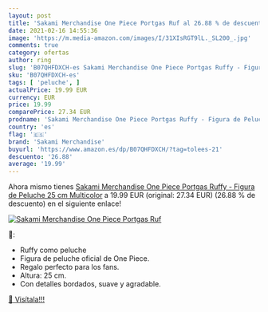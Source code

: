 ```yaml
---
layout: post
title: 'Sakami Merchandise One Piece Portgas Ruf al 26.88 % de descuento'
date: 2021-02-16 14:55:36
image: 'https://m.media-amazon.com/images/I/31XIsRGT9lL._SL200_.jpg'
comments: true
category: ofertas
author: ring
slug: 'B07QHFDXCH-es Sakami Merchandise One Piece Portgas Ruffy - Figura de...'
sku: 'B07QHFDXCH-es'
tags: [ 'peluche', ]
actualPrice: 19.99 EUR
currency: EUR
price: 19.99
comparePrice: 27.34 EUR
prodname: 'Sakami Merchandise One Piece Portgas Ruffy - Figura de Peluche  25 cm   Multicolor'
country: 'es'
flag: '🇪🇸'
brand: 'Sakami Merchandise'
buyurl: 'https://www.amazon.es/dp/B07QHFDXCH/?tag=tolees-21'
descuento: '26.88'
average: '19.99'
---
```


Ahora mismo tienes [Sakami Merchandise One Piece Portgas Ruffy - Figura de Peluche  25 cm   Multicolor](https://www.amazon.es/dp/B07QHFDXCH/?tag=tolees-21) a 19.99 EUR (original: 27.34 EUR) (26.88 %  de descuento) en el siguiente enlace!

[![Sakami Merchandise One Piece Portgas Ruf](https://m.media-amazon.com/images/I/31XIsRGT9lL._SL200_.jpg)](https://www.amazon.es/dp/B07QHFDXCH/?tag=tolees-21)

🔎:

- Ruffy como peluche
- Figura de peluche oficial de One Piece.
- Regalo perfecto para los fans.
- Altura: 25 cm.
- Con detalles bordados, suave y agradable.

[🛒 Visítala!!!](https://www.amazon.es/dp/B07QHFDXCH/?tag=tolees-21)
